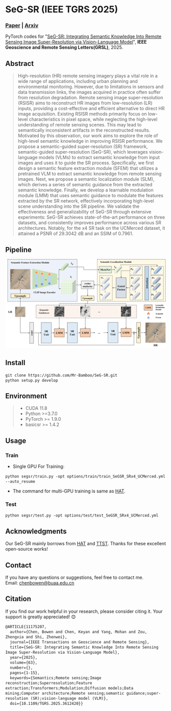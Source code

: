 # SeG-SR (IEEE TGRS 2025)
### [**Paper**](https://ieeexplore.ieee.org/document/11175207) | [**Arxiv**](https://arxiv.org/abs/2505.23010)

PyTorch codes for "[SeG-SR: Integrating Semantic Knowledge Into Remote Sensing Image Super-Resolution via Vision-Language Model](https://ieeexplore.ieee.org/document/11175207)", **IEEE Geoscience and Remote Sensing Letters(GRSL)**, 2025.

## Abstract
> High-resolution (HR) remote sensing imagery plays a vital role in a wide range of applications, including urban planning and environmental monitoring. However, due to limitations in sensors and data transmission links, the images acquired in practice often suffer from resolution degradation. Remote sensing image super-resolution (RSISR) aims to reconstruct HR images from low-resolution (LR) inputs, providing a cost-effective and efficient alternative to direct HR image acquisition. Existing RSISR methods primarily focus on low-level characteristics in pixel space, while neglecting the high-level understanding of remote sensing scenes. This may lead to semantically inconsistent artifacts in the reconstructed results. Motivated by this observation, our work aims to explore the role of high-level semantic knowledge in improving RSISR performance. We propose a semantic-guided super-resolution (SR) framework, semantic-guided super-resolution (SeG-SR), which leverages vision-language models (VLMs) to extract semantic knowledge from input images and uses it to guide the SR process. Specifically, we first design a semantic feature extraction module (SFEM) that utilizes a pretrained VLM to extract semantic knowledge from remote sensing images. Next, we propose a semantic localization module (SLM), which derives a series of semantic guidance from the extracted semantic knowledge. Finally, we develop a learnable modulation module (LMM) that uses semantic guidance to modulate the features extracted by the SR network, effectively incorporating high-level scene understanding into the SR pipeline. We validate the effectiveness and generalizability of SeG-SR through extensive experiments: SeG-SR achieves state-of-the-art performance on three datasets, and consistently improves performance across various SR architectures. Notably, for the x4 SR task on the UCMerced dataset, it attained a PSNR of 29.3042 dB and an SSIM of 0.7961.
## Pipeline  
 ![image](/figs/SeG-SR.png)
 
## Install
```
git clone https://github.com/Mr-Bamboo/SeG-SR.git
python setup.py develop
```

## Environment
 > * CUDA 11.8
 > * Python >=3.7.0
 > * PyTorch >= 1.9.0
 > * basicsr >= 1.4.2


## Usage

### Train
- Single GPU For Training:
```
python segsr/train.py -opt options/train/train_SeGSR_SRx4_UCMerced.yml --auto_resume
```
- The command for multi-GPU training is same as [HAT](https://github.com/XPixelGroup/HAT).

### Test
```
python segsr/test.py -opt options/test/test_SeGSR_SRx4_UCMerced.yml
```


## Acknowledgments
Our SeG-SR mainly borrows from [HAT](https://github.com/XPixelGroup/HAT) and [TTST](https://github.com/XY-boy/TTST). Thanks for these excellent open-source works!

## Contact
If you have any questions or suggestions, feel free to contact me.  
Email: chenbowen@buaa.edu.cn

## Citation
If you find our work helpful in your research, please consider citing it. Your support is greatly appreciated! 😊

```
@ARTICLE{11175207,
  author={Chen, Bowen and Chen, Keyan and Yang, Mohan and Zou, Zhengxia and Shi, Zhenwei},
  journal={IEEE Transactions on Geoscience and Remote Sensing}, 
  title={SeG-SR: Integrating Semantic Knowledge Into Remote Sensing Image Super-Resolution via Vision-Language Model}, 
  year={2025},
  volume={63},
  number={},
  pages={1-15},
  keywords={Semantics;Remote sensing;Image reconstruction;Superresolution;Feature extraction;Transformers;Modulation;Diffusion models;Data mining;Computer architecture;Remote sensing;semantic guidance;super-resolution (SR);vision-language model (VLM)},
  doi={10.1109/TGRS.2025.3612420}}
```
